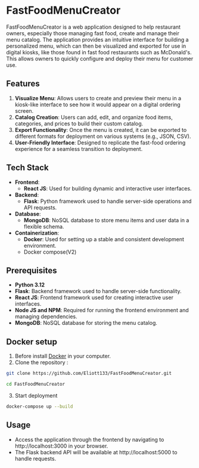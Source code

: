 # FastFoodMenuCreator

FastFoodMenuCreator is a web application designed to help restaurant owners, especially those managing fast food, create and manage their menu catalog. The application provides an intuitive interface for building a personalized menu, which can then be visualized and exported for use in digital kiosks, like those found in fast food restaurants such as McDonald's. This allows owners to quickly configure and deploy their menu for customer use.

## Features

1. **Visualize Menu**: Allows users to create and preview their menu in a kiosk-like interface to see how it would appear on a digital ordering screen.
2. **Catalog Creation**: Users can add, edit, and organize food items, categories, and prices to build their custom catalog.
3. **Export Functionality**: Once the menu is created, it can be exported to different formats for deployment on various systems (e.g., JSON, CSV).
4. **User-Friendly Interface**: Designed to replicate the fast-food ordering experience for a seamless transition to deployment.

## Tech Stack

- **Frontend**: 
  - **React JS**: Used for building dynamic and interactive user interfaces.
- **Backend**: 
  - **Flask**: Python framework used to handle server-side operations and API requests.
- **Database**: 
  - **MongoDB**: NoSQL database to store menu items and user data in a flexible schema.
- **Containerization**: 
  - **Docker**: Used for setting up a stable and consistent development environment.
  - Docker compose(V2)
  
## Prerequisites

- **Python 3.12**
- **Flask**: Backend framework used to handle server-side functionality.
- **React JS**: Frontend framework used for creating interactive user interfaces.
- **Node JS and NPM**: Required for running the frontend environment and managing dependencies.
- **MongoDB**: NoSQL database for storing the menu catalog.

## Docker setup

1) Before install [Docker](https://docs.docker.com/get-started/get-docker/) in your computer.
2) Clone the repository :
```bash
git clone https://github.com/Eliott133/FastFoodMenuCreator.git
```
```bash
cd FastFoodMenuCreator
```
3) Start deployment
```bash
docker-compose up --build
```

## Usage

- Access the application through the frontend by navigating to http://localhost:3000 in your browser.
- The Flask backend API will be available at http://localhost:5000 to handle requests.


